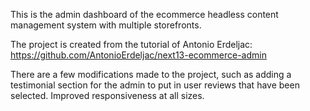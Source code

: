 This is the admin dashboard of the ecommerce headless content management system with multiple storefronts.

The project is created from the tutorial of Antonio Erdeljac: https://github.com/AntonioErdeljac/next13-ecommerce-admin

There are a few modifications made to the project, such as adding a testimonial section for the admin to put in user reviews that have been selected.
Improved responsiveness at all sizes. 
